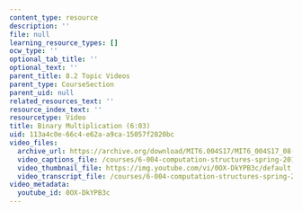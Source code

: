 ```yaml
---
content_type: resource
description: ''
file: null
learning_resource_types: []
ocw_type: ''
optional_tab_title: ''
optional_text: ''
parent_title: 8.2 Topic Videos
parent_type: CourseSection
parent_uid: null
related_resources_text: ''
resource_index_text: ''
resourcetype: Video
title: Binary Multiplication (6:03)
uid: 113a4c0e-66c4-e62a-a9ca-15057f2820bc
video_files:
  archive_url: https://archive.org/download/MIT6.004S17/MIT6_004S17_08-02-04_300k.mp4
  video_captions_file: /courses/6-004-computation-structures-spring-2017/5ec50eb61d8c5495adbb1df83943b11e_0OX-DkYPB3c.vtt
  video_thumbnail_file: https://img.youtube.com/vi/0OX-DkYPB3c/default.jpg
  video_transcript_file: /courses/6-004-computation-structures-spring-2017/64af6ea8321c953fe0c6d0c90fcb61ad_0OX-DkYPB3c.pdf
video_metadata:
  youtube_id: 0OX-DkYPB3c
---
```

